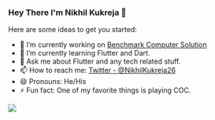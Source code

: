 ### Hey There I'm Nikhil Kukreja 👋



Here are some ideas to get you started:

- 🔭 I’m currently working on <a href = 'https://www.benchmarksolution.com/'>Benchmark Computer Solution</a>
- 🌱 I’m currently learning Flutter and Dart.
- 💬 Ask me about Flutter and any tech related stuff.
- 📫 How to reach me: <a href = 'https://twitter.com/NikhilKukreja26'>Twitter - @NikhilKukreja26</a>
- 😄 Pronouns: He/His
- ⚡ Fun fact: One of my favorite things is playing COC.


<img src = 'https://github-readme-stats.vercel.app/api?username=nikhilkukreja26&&show_icons=true&title_color=ffffff&icon_color=bb2acf&text_color=daf7dc&bg_color=151515'>
